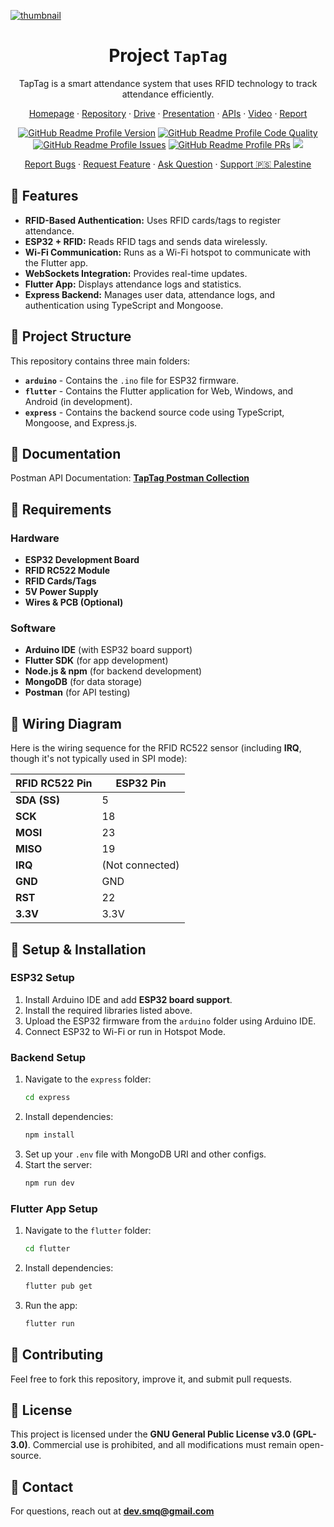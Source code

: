 [![thumbnail](https://github.com/user-attachments/assets/5d814ab5-5c61-4122-9943-840d211c3417)](https://www.youtube.com/watch?v=MczDsma9pwM)

<div align="center">
   <h1>Project <b><code>TapTag</code></b></h1>
   <p>TapTag is a smart attendance system that uses RFID technology to track attendance efficiently.</p>
   <p><a href="https://s-m-quadri.me/projects/taptag/">Homepage</a> · <a href="https://github.com/s-m-quadri/taptag">Repository</a> · <a href="https://drive.google.com/drive/folders/1Wyq6Eu7qnUKfx0ASCMx7n4zV-bv2xVl5?usp=sharing">Drive</a> · <a href="https://docs.google.com/presentation/d/1HC34gGQQH1iw78AKuE89IQDT_yYvO-Zc1dU2yfO2Eqs/edit?usp=sharing">Presentation</a> · <a href="https://www.postman.com/s-m-quadri/taptag">APIs</a> · <a href="https://www.youtube.com/watch?v=MczDsma9pwM">Video</a> · <a href="https://docs.google.com/document/d/1hUDKNf6dhUa9ejL-lzCSrpSU__oc0OIIOCwrdRkomUQ/edit?usp=drive_link">Report</a></p>
  <a href="https://github.com/s-m-quadri/taptag/releases"><img src="https://custom-icon-badges.demolab.com/github/v/tag/s-m-quadri/taptag?label=Version&labelColor=302d41&color=f2cdcd&logoColor=d9e0ee&logo=tag&style=for-the-badge" alt="GitHub Readme Profile Version"/></a>
  <a href="https://www.codefactor.io/repository/github/s-m-quadri/taptag"><img src="https://img.shields.io/codefactor/grade/github/s-m-quadri/taptag?label=CodeFactor&labelColor=302d41&color=8bd5ca&logoColor=d9e0ee&logo=codefactor&style=for-the-badge" alt="GitHub Readme Profile Code Quality"/></a>
  <a href="https://github.com/s-m-quadri/taptag/issues"><img src="https://custom-icon-badges.demolab.com/github/issues/s-m-quadri/taptag?label=Issues&labelColor=302d41&color=f5a97f&logoColor=d9e0ee&logo=issue&style=for-the-badge" alt="GitHub Readme Profile Issues"/></a>
  <a href="https://github.com/s-m-quadri/taptag/pull"><img src="https://custom-icon-badges.demolab.com/github/issues-pr/s-m-quadri/taptag?&label=Pull%20requests&labelColor=302d41&color=ddb6f2&logoColor=d9e0ee&logo=git-pull-request&style=for-the-badge" alt="GitHub Readme Profile PRs"/></a>
  <a href="https://github.com/s-m-quadri/taptag/graphs/contributors"><img src="https://custom-icon-badges.demolab.com/github/contributors/s-m-quadri/taptag?label=Contributors&labelColor=302d41&color=c9cbff&logoColor=d9e0ee&logo=people&style=for-the-badge"/></a>
  <p><a href="https://github.com/s-m-quadri/taptag/issues/new?assignees=&labels=bug&projects=&template=bug_report.yml">Report Bugs</a> · <a href="https://github.com/s-m-quadri/taptag/issues/new?assignees=&labels=enhancement&projects=&template=feature_request.yml">Request Feature</a> · <a href="https://github.com/s-m-quadri/taptag/discussions/new?category=q-a">Ask Question</a> · <a href="https://github.com/Safouene1/support-palestine-banner/blob/master/Markdown-pages/Support.md">Support 🇵🇸 Palestine</a></p>

</div>

## 📌 Features
- **RFID-Based Authentication:** Uses RFID cards/tags to register attendance.
- **ESP32 + RFID:** Reads RFID tags and sends data wirelessly.
- **Wi-Fi Communication:** Runs as a Wi-Fi hotspot to communicate with the Flutter app.
- **WebSockets Integration:** Provides real-time updates.
- **Flutter App:** Displays attendance logs and statistics.
- **Express Backend:** Manages user data, attendance logs, and authentication using TypeScript and Mongoose.

## 📌 Project Structure
This repository contains three main folders:
- **`arduino`** - Contains the `.ino` file for ESP32 firmware.
- **`flutter`** - Contains the Flutter application for Web, Windows, and Android (in development).
- **`express`** - Contains the backend source code using TypeScript, Mongoose, and Express.js.

## 📌 Documentation
Postman API Documentation: [**TapTag Postman Collection**](https://www.postman.com/s-m-quadri/taptag)


## 📌 Requirements

### Hardware
- **ESP32 Development Board**
- **RFID RC522 Module**
- **RFID Cards/Tags**
- **5V Power Supply**
- **Wires & PCB (Optional)**

### Software
- **Arduino IDE** (with ESP32 board support)
- **Flutter SDK** (for app development)
- **Node.js & npm** (for backend development)
- **MongoDB** (for data storage)
- **Postman** (for API testing)

## 📌 Wiring Diagram
Here is the wiring sequence for the RFID RC522 sensor (including **IRQ**, though it's not typically used in SPI mode):  

| **RFID RC522 Pin** | **ESP32 Pin**   |
| ------------------ | --------------- |
| **SDA (SS)**       | 5               |
| **SCK**            | 18              |
| **MOSI**           | 23              |
| **MISO**           | 19              |
| **IRQ**            | (Not connected) |
| **GND**            | GND             |
| **RST**            | 22              |
| **3.3V**           | 3.3V            |

## 📌 Setup & Installation
### ESP32 Setup
1. Install Arduino IDE and add **ESP32 board support**.
2. Install the required libraries listed above.
3. Upload the ESP32 firmware from the `arduino` folder using Arduino IDE.
4. Connect ESP32 to Wi-Fi or run in Hotspot Mode.

### Backend Setup
1. Navigate to the `express` folder:
   ```sh
   cd express
   ```
2. Install dependencies:
   ```sh
   npm install
   ```
3. Set up your `.env` file with MongoDB URI and other configs.
4. Start the server:
   ```sh
   npm run dev
   ```

### Flutter App Setup
1. Navigate to the `flutter` folder:
   ```sh
   cd flutter
   ```
2. Install dependencies:
   ```sh
   flutter pub get
   ```
3. Run the app:
   ```sh
   flutter run
   ```

## 📌 Contributing
Feel free to fork this repository, improve it, and submit pull requests.

## 📌 License
This project is licensed under the **GNU General Public License v3.0 (GPL-3.0)**. Commercial use is prohibited, and all modifications must remain open-source.

## 📌 Contact
For questions, reach out at **dev.smq@gmail.com**
